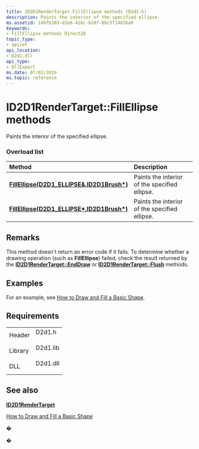 ```yaml
---
title: ID2D1RenderTarget FillEllipse methods (D2d1.h)
description: Paints the interior of the specified ellipse.
ms.assetid: 149fb303-d2e8-416c-b28f-8bc5f1482ba6
keywords:
- FillEllipse methods Direct2D
topic_type:
- apiref
api_location:
- D2d1.dll
api_type:
- DllExport
ms.date: 07/02/2019
ms.topic: reference
---
```


# ID2D1RenderTarget::FillEllipse methods

Paints the interior of the specified ellipse.

### Overload list



| Method                                                                                                             | Description                                               |
|:-------------------------------------------------------------------------------------------------------------------|:----------------------------------------------------------|
| [**FillEllipse(D2D1\_ELLIPSE&,ID2D1Brush\*)**](https://msdn.microsoft.com/library/Dd371930(v=VS.85).aspx)  | Paints the interior of the specified ellipse. <br/> |
| [**FillEllipse(D2D1\_ELLIPSE\*,ID2D1Brush\*)**](https://msdn.microsoft.com/library/Dd371928(v=VS.85).aspx) | Paints the interior of the specified ellipse. <br/> |



## Remarks

This method doesn't return an error code if it fails. To determine whether a drawing operation (such as **FillEllipse**) failed, check the result returned by the [**ID2D1RenderTarget::EndDraw**](https://msdn.microsoft.com/library/Dd371924(v=VS.85).aspx) or [**ID2D1RenderTarget::Flush**](https://msdn.microsoft.com/library/Dd316801(v=VS.85).aspx) methods.

## Examples

For an example, see [How to Draw and Fill a Basic Shape](how-to-draw-an-ellipse.md).

## Requirements



|                    |                                                                                     |
|--------------------|-------------------------------------------------------------------------------------|
| Header<br/>  | <dl> <dt>D2d1.h</dt> </dl>   |
| Library<br/> | <dl> <dt>D2d1.lib</dt> </dl> |
| DLL<br/>     | <dl> <dt>D2d1.dll</dt> </dl> |



## See also

<dl> <dt>

[**ID2D1RenderTarget**](https://msdn.microsoft.com/library/Dd371260(v=VS.85).aspx)
</dt> <dt>

[How to Draw and Fill a Basic Shape](how-to-draw-an-ellipse.md)
</dt> </dl>

�

�





